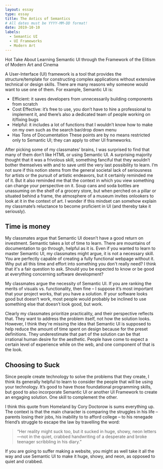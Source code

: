 ```yaml
---
layout: essay
type: essay
title: The Antics of Semantics 
# All dates must be YYYY-MM-DD format!
date: 2019-10-10
labels:
  - Semantic UI
  - UI Frameworks
  - Modern Art 
---
```

Hot Take About Learning Semantic UI through the Framework of the Elitism of Modern Art and Cinema 

A User-Interface (UI) framework is a tool that provides the structure/template for constructing complex applications without extensive technical or design skills. There are many reasons why someone would want to use one of them. For example, Semantic UI is: 
-	Efficient: it saves developers from unnecessarily building components from scratch 
-	Cost Effective: it’s free to use, you don’t have to hire a professional to implement it, and there’s also a dedicated team of people working on it/fixing bugs 
-	Helpful: it includes a lot of functions that I wouldn’t know how to make on my own such as the search bar/drop down menu 
-	Has Tons of Documentation 
These points are by no means restricted only to Semantic UI; they can apply to other UI frameworks. 

After picking some of my classmates’ brains, I was surprised to find that many of them don’t like HTML or using Semantic UI. A surprising majority thought that it was a frivolous skill, something fanciful that they wouldn’t bother themselves with and to save until the very last possibility to learn. I’m not sure if this notion stems from the general societal lack of seriousness for artists or the pursuit of artistic endeavors, but it certainly reminded me of it. But it also reminded me that the context in which you view something can change your perspective on it. Soup cans and soda bottles are unassuming on the shelf of a grocery store, but when perched on a pillar or situated behind a frame, the atmosphere of a museum invites onlookers to look at it in the context of art.  I wonder if this  mindset can somehow explain my classmate’s reluctance to become proficient in UI  (and thereby take it seriously).

Time is money 
---
My classmates argue that Semantic UI doesn’t have a good return on investment. Semantic takes a lot of time to learn. There are mountains of documentation to go through, helpful as it is. Even if you wanted to learn to master Semantic UI, my classmates might argue, it is not a necessary skill. You are perfectly capable of creating a fully functional webpage without it. Why put all this time and effort into something you don't really need? I think that it's a fair question to ask.  Should you be expected to know or be good at everything concerning software development?

My classmates argue the necessity of Semantic UI. If you are ranking the merits of visuals vs. functionality, then fine – I suppose it’s most important that your project works, that you have a solution. If your software looks good but doesn’t work, most people would probably be inclined to use something else that doesn’t look good, but work.  

Clearly my classmates prioritize practicality, and their perspective reflects that. They want to address the problem itself, not how the solution looks. However, I think they're missing the idea that Semantic UI is supposed to help reduce the amount of time spent on design because for the preset definitions. They underestimate that part of the solution can be that irrational human desire for the aesthetic. People have come to expect a certain level of experience while on the web, and one component of that is the look. 

Choosing to Suck
---
Since people create technology to solve the problems that they create, I think its generally helpful to learn to consider the people that will be using your technology. It’s good to have those foundational programming skills, but good to also incorporate Semantic UI or another UI Framework to create an engaging solution. One skill to complement the other. 

I think this quote from Homeland by Cory Doctorow is sums everything up. The context is that the main character is comparing the struggles in his life – parents losing their jobs, his inability to to afford college – to his renegade friend’s struggle to escape the law by travelling the word: 

> “Her reality might suck too, but it sucked in huge, showy, neon letters—not in the quiet, crabbed handwriting of a desperate and broke teenager scribbling in his diary.” 

If you are going to suffer making a website, you might as well take it all the way and use Semantic UI to make it huge, showy, and neon, as opposed to quiet and crabbed.
